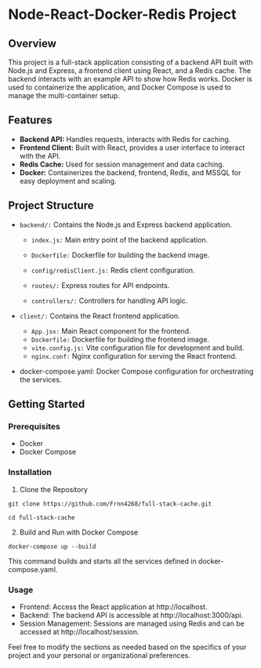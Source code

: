 # Node-React-Docker-Redis Project

## Overview

This project is a full-stack application consisting of a backend API built with Node.js and Express, a frontend client using React, and a Redis cache. The backend interacts with an example API to show how Redis works. Docker is used to containerize the application, and Docker Compose is used to manage the multi-container setup.

## Features

- **Backend API:** Handles requests, interacts with Redis for caching.
- **Frontend Client:** Built with React, provides a user interface to interact with the API.
- **Redis Cache:** Used for session management and data caching.
- **Docker:** Containerizes the backend, frontend, Redis, and MSSQL for easy deployment and scaling.

## Project Structure

- `backend/:` Contains the Node.js and Express backend application.

	- `index.js:` Main entry point of the backend application.

	- `Dockerfile:` Dockerfile for building the backend image.

	- `config/redisClient.js:` Redis client configuration.

	- `routes/:` Express routes for API endpoints.

	- `controllers/:` Controllers for handling API logic.

- `client/:` Contains the React frontend application.
	- `App.jsx:` Main React component for the frontend.
	- `Dockerfile:` Dockerfile for building the frontend image.
	- `vite.config.js:` Vite configuration file for development and build.
	- `nginx.conf:` Nginx configuration for serving the React frontend.

- docker-compose.yaml: Docker Compose configuration for orchestrating the services.

## Getting Started

### Prerequisites

- Docker
- Docker Compose

### Installation

1. Clone the Repository

```
git clone https://github.com/Frnn4268/full-stack-cache.git

cd full-stack-cache
```

2. Build and Run with Docker Compose

```
docker-compose up --build
```

This command builds and starts all the services defined in docker-compose.yaml.

### Usage
- Frontend: Access the React application at http://localhost.
- Backend: The backend API is accessible at http://localhost:3000/api.
- Session Management: Sessions are managed using Redis and can be accessed at http://localhost/session.

Feel free to modify the sections as needed based on the specifics of your project and your personal or organizational preferences.
